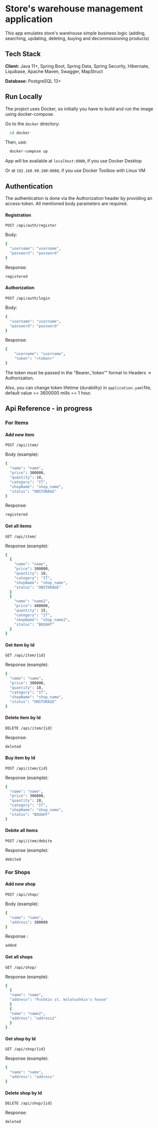# Store's warehouse management application

This app emulates store's warehouse simple business logic (adding, searching, updating, deleting, buying and decommissioning products)

## Tech Stack

**Client:** Java 11+, Spring Boot, Spring Data, Spring Security, Hibernate, Liquibase, Apache Maven, Swagger, MapStruct

**Database:** PostgreSQL 13+


## Run Locally

The project uses Docker, so initially you have to build and run the image using docker-compose.

Go to the `docker` directory:
```bash
  cd docker
```

Then, use:

```bash
  docker-compose up
```
App will be available at 
`localhost:8080`, if you use Docker Desktop

Or at `192.168.99.100:8080`, if you use Docker Toolbox
with Linux VM 

## Authentication
The authentication is done via the Authorization header by providing an access-token. All mentioned body parameters are required.
#### Registration


`POST /api/auth/register`

Body:
```bash
{
  "username": "username",
  "password": "password"
}
```
Response:
```bash
registered
```
#### Authorization

`POST /api/auth/login`

Body:
```bash
{
  "username": "username",
  "password": "password"
}
```
Response:
```bash
{
    "username": "username",
    "token": "<token>"
}
```

The token must be passed in the "Bearer_'token'" format to Headers -> Authorization.

Also, you can change token lifetime (durability) in `application.yaml`file, default value == 3600000 mills == 1 hour.
## Api Reference - in progress
### For Items
#### Add new item

`POST /api/item/`

Body (example):
```bash
{
  "name": "name",
  "price": 300000,
  "quantity": 10,
  "category": "IT",
  "shopName": "shop_name",
  "status": "ONSTORAGE"
}
```
Response:
```bash
registered
```
#### Get all items

`GET /api/item/`

Response (example):
```bash
{
  {
    "name": "name",
    "price": 300000,
    "quantity": 10,
    "category": "IT",
    "shopName": "shop_name",
    "status": "ONSTORAGE"
  }
  {
    "name": "name2",
    "price": 400000,
    "quantity": 15,
    "category": "IT",
    "shopName": "shop_name2",
    "status": "BOUGHT"
  }
}
```
#### Get item by Id

`GET /api/item/{id}`

Response (example):
```bash
{
  "name": "name",
  "price": 300000,
  "quantity": 10,
  "category": "IT",
  "shopName": "shop_name",
  "status": "ONSTORAGE"
}
```
#### Delete item by Id

`DELETE /api/item/{id}`

Response:
```bash
deleted
```
#### Buy item by Id

`POST /api/item/{id}`

Response (example):
```bash
{
  "name": "name",
  "price": 300000,
  "quantity": 10,
  "category": "IT",
  "shopName": "shop_name",
  "status": "BOUGHT"
}
```
#### Debite all items

`POST /api/item/debite`

Response (example):
```bash
debited
```
### For Shops

#### Add new shop

`POST /api/shop/`

Body (example):
```bash
{
  "name": "name",
  "address": 300000
}
```
Response :
```bash
added
```
#### Get all shops

`GET /api/shop/`

Response (example):
```bash
{
  {
  "name": "name",
  "address": "Pushkin st. kolotushkin's house"
  }
  {
  "name": "name2",
  "address": "address2"
  }
}
```
#### Get shop by Id

`GET /api/shop/{id}`

Response (example):
```bash
{
  "name": "name",
  "address": "address"
}
```
#### Delete shop by Id

`DELETE /api/shop/{id}`

Response:
```bash
deleted
```
